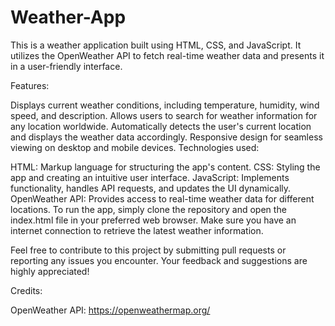 # Weather-App
This is a weather application built using HTML, CSS, and JavaScript. It utilizes the OpenWeather API to fetch real-time weather data and presents it in a user-friendly interface.

Features:

Displays current weather conditions, including temperature, humidity, wind speed, and description.
Allows users to search for weather information for any location worldwide.
Automatically detects the user's current location and displays the weather data accordingly.
Responsive design for seamless viewing on desktop and mobile devices.
Technologies used:

HTML: Markup language for structuring the app's content.
CSS: Styling the app and creating an intuitive user interface.
JavaScript: Implements functionality, handles API requests, and updates the UI dynamically.
OpenWeather API: Provides access to real-time weather data for different locations.
To run the app, simply clone the repository and open the index.html file in your preferred web browser. Make sure you have an internet connection to retrieve the latest weather information.

Feel free to contribute to this project by submitting pull requests or reporting any issues you encounter. Your feedback and suggestions are highly appreciated!

Credits:

OpenWeather API: https://openweathermap.org/

